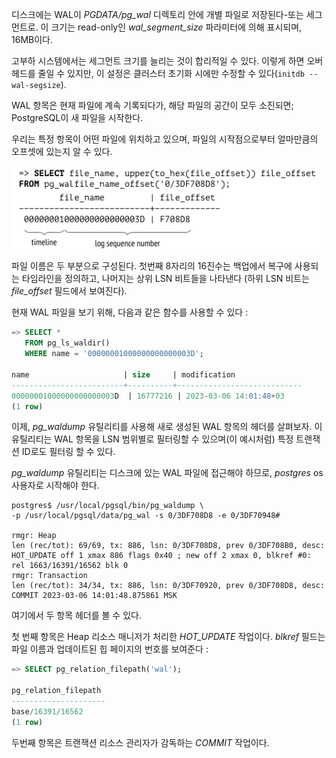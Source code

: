 
디스크에는 WAL이 *PGDATA/pg_wal* 디렉토리 안에 개별 파일로 저장된다-또는 세그먼트로. 이 크기는  read-only인 *wal_segment_size* 파라미터에 의해 표시되며, 16MB이다.

고부하 시스템에서는 세그먼트 크기를 늘리는 것이 합리적일 수 있다. 이렇게 하면 오버헤드를 줄일 수 있지만, 이 설정은 클러스터 초기화 시에만 수정할 수 있다(`initdb --wal-segsize`).

WAL 항목은 현재 파일에 계속 기록되다가, 해당 파일의 공간이 모두 소진되면; PostgreSQL이 새 파일을 시작한다.

우리는 특정 항목이 어떤 파일에 위치하고 있으며, 파일의 시작점으로부터 얼마만큼의 오프셋에 있는지 알 수 있다.

![](image/Pasted%20image%2020241008134030.png)

파일 이름은 두 부분으로 구성된다. 첫번째 8자리의 16진수는 백업에서 복구에 사용되는 타임라인을 정의하고, 나머지는 상위 LSN 비트들을 나타낸다 (하위 LSN 비트는 *file_offset* 필드에서 보여진다).

현재 WAL 파일을 보기 위해, 다음과 같은 함수를 사용할 수 있다 : 

```sql
=> SELECT *
   FROM pg_ls_waldir()
   WHERE name = '00000001000000000000003D';

name                     | size     | modification
-------------------------+----------+----------------------------
00000001000000000000003D  | 16777216 | 2023-03-06 14:01:48+03
(1 row)

```

이제, *pg_waldump* 유틸리티를 사용해 새로 생성된 WAL 항목의 헤더를 살펴보자. 이 유틸리티는 WAL 항목을 LSN 범위별로 필터링할 수 있으며(이 예시처럼) 특정 트랜잭션 ID로도 필터링 할 수 있다.

*pg_waldump* 유틸리티는 디스크에 있는 WAL 파일에 접근해야 하므로, *postgres* os사용자로 시작해야 한다.

```
postgres$ /usr/local/pgsql/bin/pg_waldump \
-p /usr/local/pgsql/data/pg_wal -s 0/3DF708D8 -e 0/3DF70948#

rmgr: Heap
len (rec/tot): 69/69, tx: 886, lsn: 0/3DF708D8, prev 0/3DF708B0, desc: HOT_UPDATE off 1 xmax 886 flags 0x40 ; new off 2 xmax 0, blkref #0: rel 1663/16391/16562 blk 0
rmgr: Transaction
len (rec/tot): 34/34, tx: 886, lsn: 0/3DF70920, prev 0/3DF708D8, desc: COMMIT 2023-03-06 14:01:48.875861 MSK
```


여기에서 두 항목 헤더를 볼 수 있다.


첫 번째 항목은 Heap 리소스 매니저가 처리한 *HOT_UPDATE* 작업이다. *blkref* 필드는 파일 이름과 업데이트된 힙 페이지의 번호를 보여준다 : 


```sql
=> SELECT pg_relation_filepath('wal');

pg_relation_filepath
---------------------
base/16391/16562
(1 row)
```

두번째 항목은 트랜잭션 리소스 관리자가 감독하는 *COMMIT* 작업이다.
